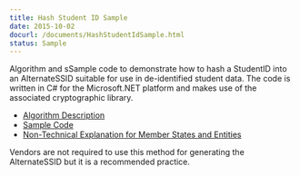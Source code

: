 ```yaml
---
title: Hash Student ID Sample
date: 2015-10-02
docurl: /documents/HashStudentIdSample.html
status: Sample
---
```

Algorithm and sSample code to demonstrate how to hash a StudentID into an AlternateSSID suitable for use in de-identified student data. The code is written in C# for the Microsoft.NET platform and makes use of the associated cryptographic library.

* [Algorithm Description](/documents/HashStudentIdSample.html)
* [Sample Code](https://github.com/SmarterApp/HashStudentIdSample)
* [Non-Technical Explanation for Member States and Entities](/deployment/DeidentificationOfStudentIDs.pdf)

Vendors are not required to use this method for generating the AlternateSSID but it is a recommended practice.